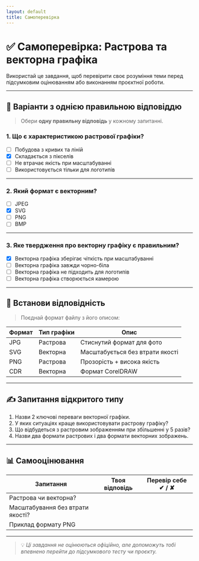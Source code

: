 ```yaml
---
layout: default
title: Самоперевірка
---
```


# ✅ Самоперевірка: Растрова та векторна графіка

Використай це завдання, щоб перевірити своє розуміння теми перед підсумковим оцінюванням або виконанням проєктної роботи.

---

## 🧠 Варіанти з однією правильною відповіддю

> Обери **одну правильну відповідь** у кожному запитанні.

### 1. Що є характеристикою растрової графіки?
- [ ] Побудова з кривих та ліній
- [x] Складається з пікселів
- [ ] Не втрачає якість при масштабуванні
- [ ] Використовується тільки для логотипів

---

### 2. Який формат є векторним?
- [ ] JPEG
- [x] SVG
- [ ] PNG
- [ ] BMP

---

### 3. Яке твердження про векторну графіку є правильним?
- [x] Векторна графіка зберігає чіткість при масштабуванні
- [ ] Векторна графіка завжди чорно-біла
- [ ] Векторна графіка не підходить для логотипів
- [ ] Векторна графіка створюється камерою

---

## 🔀 Встанови відповідність

> Поєднай формат файлу з його описом:

| Формат | Тип графіки       | Опис                                    |
|--------|-------------------|------------------------------------------|
| JPG    | Растрова          | Стиснутий формат для фото                |
| SVG    | Векторна          | Масштабується без втрати якості         |
| PNG    | Растрова          | Прозорість + висока якість              |
| CDR    | Векторна          | Формат CorelDRAW                         |

---

## ✍️ Запитання відкритого типу

1. Назви 2 ключові переваги векторної графіки.
2. У яких ситуаціях краще використовувати растрову графіку?
3. Що відбудеться з растровим зображенням при збільшенні у 5 разів?
4. Назви два формати растрових і два формати векторних зображень.

---

## 📊 Самооцінювання

| Запитання                          | Твоя відповідь | Перевір себе ✔ / ✘ |
|-----------------------------------|----------------|---------------------|
| Растрова чи векторна?             |                |                     |
| Масштабування без втрати якості? |                |                     |
| Приклад формату PNG              |                |                     |

---

> 💡 *Ці завдання не оцінюються офіційно, але допоможуть тобі впевнено перейти до підсумкового тесту чи проєкту.*
